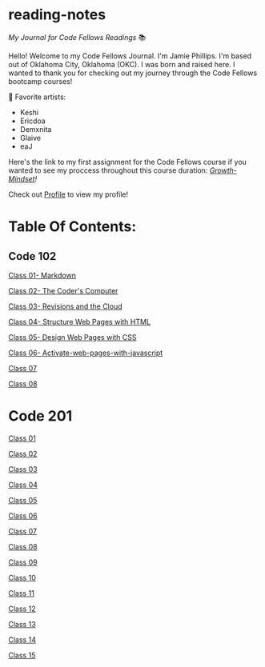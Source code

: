 # reading-notes

*My Journal for Code Fellows Readings* 📚


Hello! Welcome to my Code Fellows Journal. I'm Jamie Phillips. I'm based out of Oklahoma City, Oklahoma (OKC). I was born and raised here. I wanted to thank you for checking out my journey through the Code Fellows bootcamp courses!

🎵 Favorite artists:
- Keshi
- Ericdoa
- Demxnita
- Glaive 
- eaJ
  
Here's the link to my first assignment for the Code Fellows course if you wanted to see my proccess throughout this course duration: *[Growth-Mindset](https://jamiephillips212.github.io/reading-notes/growth-mindset)!*

Check out [Profile](https://github.com/jamiephillips212/) to view my profile!
  
# Table Of Contents:

## Code 102

[Class 01- Markdown](https://jamiephillips212.github.io/reading-notes/code-102/markdown)

[Class 02- The Coder's Computer](https://jamiephillips212.github.io/reading-notes/code-102/the-coders-computer)

[Class 03- Revisions and the Cloud](https://jamiephillips212.github.io/reading-notes/code-102/revisions-and-the-cloud)

[Class 04- Structure Web Pages with HTML](https://jamiephillips212.github.io/reading-notes/code-102/structure-web-pages-with-html)

[Class 05- Design Web Pages with CSS](https://jamiephillips212.github.io/reading-notes/code-102/design-web-pages-with-css)

[Class 06- Activate-web-pages-with-javascript](https://jamiephillips212.github.io/reading-notes/code-102/activate-web-pages-with-javascript)

[Class 07](https://jamiephillips212.github.io/reading-notes/code-102/programming-with-javascript)

[Class 08](https://jamiephillips212.github.io/reading-notes/code-102/operators-and-loops)

# Code 201

[Class 01](https://jamiephillips212.github.io/reading-notes/code-201/class-01)

[Class 02](https://jamiephillips212.github.io/reading-notes/code-201/class-02)

[Class 03](https://jamiephillips212.github.io/reading-notes/code-201/class-03)

[Class 04](https://jamiephillips212.github.io/reading-notes/code-201/class-04)

[Class 05](https://jamiephillips212.github.io/reading-notes/code-201/class-05)

[Class 06](https://jamiephillips212.github.io/reading-notes/code-201/class-06)

[Class 07](https://jamiephillips212.github.io/reading-notes/code-201/class-07)

[Class 08](https://jamiephillips212.github.io/reading-notes/code-201/class-08)

[Class 09](https://jamiephillips212.github.io/reading-notes/code-201/class-09)

[Class 10](https://jamiephillips212.github.io/reading-notes/code-201/class-10)

[Class 11](https://jamiephillips212.github.io/reading-notes/code-201/class-11)

[Class 12](https://jamiephillips212.github.io/reading-notes/code-201/class-12)

[Class 13](https://jamiephillips212.github.io/reading-notes/code-201/class-13)

[Class 14](https://jamiephillips212.github.io/reading-notes/code-201/class-14)

[Class 15](https://jamiephillips212.github.io/reading-notes/code-201/class-15)
